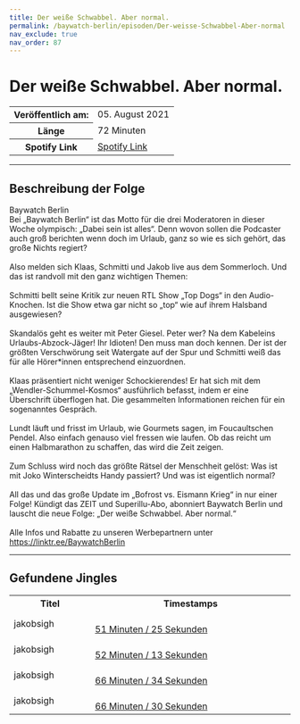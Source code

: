 ```yaml
---
title: Der weiße Schwabbel. Aber normal.
permalink: /baywatch-berlin/episoden/Der-weisse-Schwabbel-Aber-normal
nav_exclude: true
nav_order: 87
---
```


# Der weiße Schwabbel. Aber normal.
<table class="resp-table dcf-table dcf-table-responsive dcf-table-bordered dcf-table-striped dcf-w-100%">
                    <tbody>
                        <tr>
                            <th scope="row">Veröffentlich am:</th>
                            <td data-label="Veröffentlich am:">05. August 2021</td>
                        </tr>
                        <tr>
                            <th scope="row">Länge </th>
                            <td data-label="Länge ">72 Minuten</td>
                        </tr><tr>
                                <th scope="row">Spotify Link</th>
                                <td data-label="Spotify Link"><a href="https://open.spotify.com/episode/0htWQe0tP4IfaFo10fSsn4">Spotify Link</a></td>
                            </tr></tbody>
                </table>

***

## Beschreibung der Folge

<div>
Baywatch Berlin <br> Bei „Baywatch Berlin“ ist das Motto für die drei Moderatoren in dieser Woche olympisch: „Dabei sein ist alles“. Denn wovon sollen die Podcaster auch groß berichten wenn doch im Urlaub, ganz so wie es sich gehört, das große Nichts regiert? <br>  <br> Also melden sich Klaas, Schmitti und Jakob live aus dem Sommerloch. Und das ist randvoll mit den ganz wichtigen Themen: <br>  <br> Schmitti bellt seine Kritik zur neuen RTL Show „Top Dogs“ in den Audio-Knochen. Ist die Show etwa gar nicht so „top“ wie auf ihrem Halsband ausgewiesen? <br>  <br> Skandalös geht es weiter mit Peter Giesel. Peter wer? Na dem Kabeleins Urlaubs-Abzock-Jäger! Ihr Idioten! Den muss man doch kennen. Der ist der größten Verschwörung seit Watergate auf der Spur und Schmitti weiß das für alle Hörer*innen entsprechend einzuordnen. <br>  <br> Klaas präsentiert nicht weniger Schockierendes! Er hat sich mit dem „Wendler-Schummel-Kosmos“ ausführlich befasst, indem er eine Überschrift überflogen hat. Die gesammelten Informationen reichen für ein sogenanntes Gespräch. <br>  <br> Lundt läuft und frisst im Urlaub, wie Gourmets sagen, im Foucaultschen Pendel. Also einfach genauso viel fressen wie laufen. Ob das reicht um einen Halbmarathon zu schaffen, das wird die Zeit zeigen. <br>  <br> Zum Schluss wird noch das größte Rätsel der Menschheit gelöst: Was ist mit Joko Winterscheidts Handy passiert? Und was ist eigentlich normal? <br>  <br> All das und das große Update im „Bofrost vs. Eismann Krieg“ in nur einer Folge! Kündigt das ZEIT und Superillu-Abo, abonniert Baywatch Berlin und lauscht die neue Folge: „Der weiße Schwabbel. Aber normal.“ <br>  <br> Alle Infos und Rabatte zu unseren Werbepartnern unter <a href="https://linktr.ee/BaywatchBerlin">https://linktr.ee/BaywatchBerlin</a>  
</div>

***

## Gefundene Jingles

<table style="display: table;">
                                    <tr>
                                        <th class="tableColumnTitle">Titel</th>
                                        <th class="tableColumnTimestamps">Timestamps</th>
                                    </tr>
                                    <tr>
                                <td markdown="span"  class="tableColumnTitle">jakobsigh</td>
                                <td markdown="span" class="tableColumnTimestamps">
                                <br>
                                <a href="https://open.spotify.com/episode/0htWQe0tP4IfaFo10fSsn4?t=3085">
                                51 Minuten / 25 Sekunden</a>
                                </td></tr><tr>
                                <td markdown="span"  class="tableColumnTitle">jakobsigh</td>
                                <td markdown="span" class="tableColumnTimestamps">
                                <br>
                                <a href="https://open.spotify.com/episode/0htWQe0tP4IfaFo10fSsn4?t=3133">
                                52 Minuten / 13 Sekunden</a>
                                </td></tr><tr>
                                <td markdown="span"  class="tableColumnTitle">jakobsigh</td>
                                <td markdown="span" class="tableColumnTimestamps">
                                <br>
                                <a href="https://open.spotify.com/episode/0htWQe0tP4IfaFo10fSsn4?t=3994">
                                66 Minuten / 34 Sekunden</a>
                                </td></tr><tr>
                                <td markdown="span"  class="tableColumnTitle">jakobsigh</td>
                                <td markdown="span" class="tableColumnTimestamps">
                                <br>
                                <a href="https://open.spotify.com/episode/0htWQe0tP4IfaFo10fSsn4?t=3990">
                                66 Minuten / 30 Sekunden</a>
                                </td></tr></table>